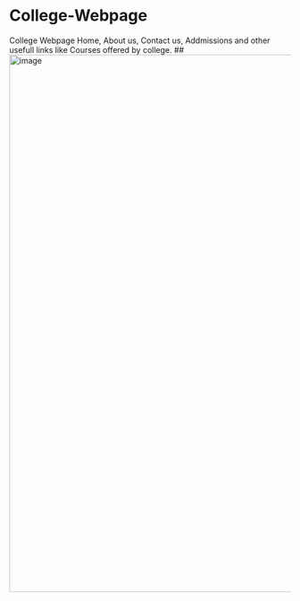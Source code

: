 # College-Webpage
College Webpage Home, About us, Contact us, Addmissions and other usefull links like Courses offered by college.
##<img width="960" alt="image" src="https://user-images.githubusercontent.com/102674492/161976312-e62679ed-72c0-4ff0-8d17-e64b624de60e.png">
